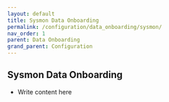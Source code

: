 ```yaml
---
layout: default
title: Sysmon Data Onboarding
permalink: /configuration/data_onboarding/sysmon/
nav_order: 1
parent: Data Onboarding
grand_parent: Configuration
---
```


## Sysmon Data Onboarding

* Write content here
